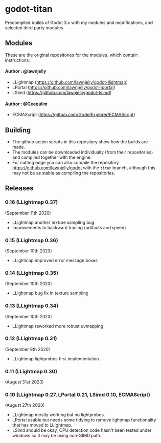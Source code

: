 # godot-titan
Precompiled builds of Godot 3.x with my modules and modifications, and selected third party modules.

## Modules
These are the original repositories for the modules, which contain instructions:

#### Author : @lawnjelly
* LLightmap (https://github.com/lawnjelly/godot-llightmap)
* LPortal (https://github.com/lawnjelly/godot-lportal)
* LSimd (https://github.com/lawnjelly/godot-lsimd)

#### Author : @Geequlim
* ECMAScript (https://github.com/GodotExplorer/ECMAScript)

## Building
* The github action scripts in this repository show how the builds are made.
* The modules can be downloaded individually (from their repositories) and compiled together with the engine.
* For cutting edge you can also compile the repository https://github.com/lawnjelly/godot with the `titan` branch, although this may not be as stable as compiling the repositories.

## Releases

### 0.16 (LLightmap 0.37)
(September 11th 2020)
* LLightmap another texture sampling bug
* Improvements to backward tracing (artifacts and speed)

### 0.15 (LLightmap 0.36)
(September 10th 2020)
* LLightmap improved error message boxes

### 0.14 (LLightmap 0.35)
(September 10th 2020)
* LLightmap bug fix in texture sampling

### 0.13 (LLightmap 0.34)
(September 10th 2020)
* LLightmap reworked more robust uvmapping

### 0.12 (LLightmap 0.31)
(September 8th 2020)
* LLightmap lightprobes first implementation.

### 0.11 (LLightmap 0.30)
(August 31st 2020)

### 0.10 (LLightmap 0.27, LPortal 0.21, LSimd 0.10, ECMAScript)
(August 27th 2020)
* LLightmap mostly working but no lightprobes.
* LPortal usable but needs some tidying to remove lightmap functionality that has moved to LLightmap.
* LSimd should be okay, CPU detection code hasn't been tested under windows so it may be using non-SIMD path.
